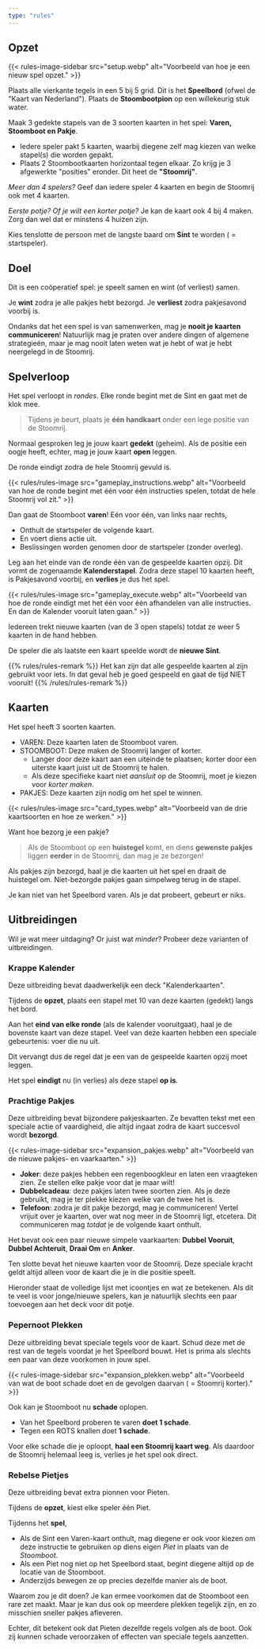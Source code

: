 ```yaml
---
type: "rules"
---
```


## Opzet

{{<  rules-image-sidebar src="setup.webp" alt="Voorbeeld van hoe je een nieuw spel opzet." >}}

Plaats alle vierkante tegels in een 5 bij 5 grid. Dit is het **Speelbord** (ofwel de "Kaart van Nederland"). Plaats de **Stoombootpion** op een willekeurig stuk water.

Maak 3 gedekte stapels van de 3 soorten kaarten in het spel: **Varen, Stoomboot en Pakje**.

* Iedere speler pakt 5 kaarten, waarbij diegene zelf mag kiezen van welke stapel(s) die worden gepakt.
* Plaats 2 Stoombootkaarten horizontaal tegen elkaar. Zo krijg je 3 afgewerkte "posities" eronder. Dit heet de **"Stoomrij"**.


_Meer dan 4 spelers?_ Geef dan iedere speler 4 kaarten en begin de Stoomrij ook met 4 kaarten.

_Eerste potje? Of je wilt een korter potje?_ Je kan de kaart ook 4 bij 4 maken. Zorg dan wel dat er minstens 4 huizen zijn.

Kies tenslotte de persoon met de langste baard om **Sint** te worden ( = startspeler).


## Doel

Dit is een coöperatief spel: je speelt samen en wint (of verliest) samen.

Je **wint** zodra je alle pakjes hebt bezorgd. Je **verliest** zodra pakjesavond voorbij is.

Ondanks dat het een spel is van samenwerken, mag je **nooit je kaarten communiceren**! Natuurlijk mag je praten over andere dingen of algemene strategieën, maar je mag nooit laten weten wat je hebt of wat je hebt neergelegd in de Stoomrij.


## Spelverloop

Het spel verloopt in _rondes_. Elke ronde begint met de Sint en gaat met de klok mee. 

> Tijdens je beurt, plaats je **één handkaart** onder een lege positie van de Stoomrij.

Normaal gesproken leg je jouw kaart **gedekt** (geheim). Als de positie een oogje heeft, echter, mag je jouw kaart **open** leggen.

De ronde eindigt zodra de hele Stoomrij gevuld is.

{{< rules/rules-image src="gameplay_instructions.webp" alt="Voorbeeld van hoe de ronde begint met één voor één instructies spelen, totdat de hele Stoomrij vol zit." >}}

Dan gaat de Stoomboot **varen**! Eén voor één, van links naar rechts,

* Onthult de startspeler de volgende kaart.
* En voert diens actie uit.
* Beslissingen worden genomen door de startspeler (zonder overleg).

Leg aan het einde van de ronde één van de gespeelde kaarten opzij. Dit vormt de zogenaamde **Kalenderstapel**. Zodra deze stapel 10 kaarten heeft, is Pakjesavond voorbij, en **verlies** je dus het spel.

{{< rules/rules-image src="gameplay_execute.webp" alt="Voorbeeld van hoe de ronde eindigt met het één voor één afhandelen van alle instructies. En dan de Kalender vooruit laten gaan." >}}

Iedereen trekt nieuwe kaarten (van de 3 open stapels) totdat ze weer 5 kaarten in de hand hebben.

De speler die als laatste een kaart speelde wordt de **nieuwe Sint**.

{{% rules/rules-remark %}}
Het kan zijn dat alle gespeelde kaarten al zijn gebruikt voor iets. In dat geval heb je goed gespeeld en gaat de tijd NIET vooruit!
{{% /rules/rules-remark %}}


## Kaarten

Het spel heeft 3 soorten kaarten.

* VAREN: Deze kaarten laten de Stoomboot varen.
* STOOMBOOT: Deze maken de Stoomrij langer of korter. 
  * Langer door deze kaart aan een uiteinde te plaatsen; korter door een uiterste kaart juist uit de Stoomrij te halen. 
  * Als deze specifieke kaart niet _aansluit_ op de Stoomrij, moet je kiezen voor _korter maken_.
* PAKJES: Deze kaarten zijn nodig om het spel te winnen.

{{< rules/rules-image src="card_types.webp" alt="Voorbeeld van de drie kaartsoorten en hoe ze werken." >}}

Want hoe bezorg je een pakje?

> Als de Stoomboot op een **huistegel** komt, en diens **gewenste pakjes** liggen **eerder** in de Stoomrij, dan mag je ze bezorgen!

Als pakjes zijn bezorgd, haal je die kaarten uit het spel en draait de huistegel om. Niet-bezorgde pakjes gaan simpelweg terug in de stapel.

Je kan niet van het Speelbord varen. Als je dat probeert, gebeurt er niks.


## Uitbreidingen

Wil je wat meer uitdaging? Or juist wat _minder_? Probeer deze varianten of uitbreidingen.

### Krappe Kalender

Deze uitbreiding bevat daadwerkelijk een deck "Kalenderkaarten".

Tijdens de **opzet**, plaats een stapel met 10 van deze kaarten (gedekt) langs het bord.

Aan het **eind van elke ronde** (als de kalender vooruitgaat), haal je de bovenste kaart van deze stapel. Veel van deze kaarten hebben een speciale gebeurtenis: voer die nu uit.

Dit vervangt dus de regel dat je een van de gespeelde kaarten opzij moet leggen.

Het spel **eindigt** nu (in verlies) als deze stapel **op is**.


### Prachtige Pakjes

Deze uitbreiding bevat bijzondere pakjeskaarten. Ze bevatten tekst met een speciale actie of vaardigheid, die altijd ingaat zodra de kaart succesvol wordt **bezorgd**.

{{<  rules-image-sidebar src="expansion_pakjes.webp" alt="Voorbeeld van de nieuwe pakjes- en vaarkaarten." >}}

* **Joker**: deze pakjes hebben een regenboogkleur en laten een vraagteken zien. Ze stellen elke pakje voor dat je maar wilt!
* **Dubbelcadeau**: deze pakjes laten twee soorten zien. Als je deze gebruikt, mag je ter plekke kiezen welke van de twee het is.
* **Telefoon**: zodra je dit pakje bezorgd, mag je communiceren! Vertel vrijuit over je kaarten, over wat nog meer in de Stoomrij ligt, etcetera. Dit communiceren mag _totdat_ je de volgende kaart onthult.


Het bevat ook een paar nieuwe simpele vaarkaarten: **Dubbel Vooruit**, **Dubbel Achteruit**, **Draai Om** en **Anker**.

Ten slotte bevat het nieuwe kaarten voor de Stoomrij. Deze speciale kracht geldt altijd alleen voor de kaart die je in die positie speelt.

Hieronder staat de volledige lijst met icoontjes en wat ze betekenen. Als dit te veel is voor jonge/nieuwe spelers, kan je natuurlijk slechts een paar toevoegen aan het deck voor dit potje.

<div data-table="stoomIcoontjes"></div>


### Pepernoot Plekken

Deze uitbreiding bevat speciale tegels voor de kaart. Schud deze met de rest van de tegels voordat je het Speelbord bouwt. Het is prima als slechts een paar van deze voorkomen in jouw spel.

<div data-table="pepernootPlekken"></div>

{{<  rules-image-sidebar src="expansion_plekken.webp" alt="Voorbeeld van wat de boot schade doet en de gevolgen daarvan ( = Stoomrij korter)." >}}

Ook kan je Stoomboot nu **schade** oplopen.

* Van het Speelbord proberen te varen **doet 1 schade**. 
* Tegen een ROTS knallen doet **1 schade**. 

Voor elke schade die je oploopt, **haal een Stoomrij kaart weg**. Als daardoor de Stoomrij helemaal leeg is, verlies je het spel ook direct.



### Rebelse Pietjes

Deze uitbreiding bevat extra pionnen voor Pieten.

Tijdens de **opzet**, kiest elke speler één Piet.

Tijdenns het **spel**,

* Als de Sint een Varen-kaart onthult, mag diegene er ook voor kiezen om deze instructie te gebruiken op diens eigen _Piet_ in plaats van de _Stoomboot_.
* Als een Piet nog niet op het Speelbord staat, begint diegene altijd op de locatie van de Stoomboot.
* Anderzijds bewegen ze op precies dezelfde manier als de boot.

Waarom zou je dit doen? Je kan ermee voorkomen dat de Stoomboot een rare zet maakt. Maar je kan dus ook op meerdere plekken tegelijk zijn, en zo misschien sneller pakjes afleveren.

Echter, dit betekent ook dat Pieten dezelfde regels volgen als de boot. Ook zij kunnen schade veroorzaken of effecten van speciale tegels aanzetten.


